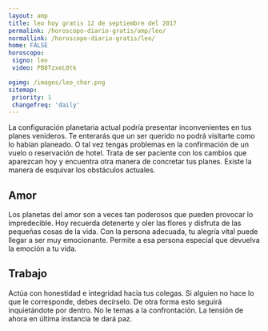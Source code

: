 ```yaml
---
layout: amp
title: leo hoy gratis 12 de septiembre del 2017 
permalink: /horoscopo-diario-gratis/amp/leo/
normallink: /horoscopo-diario-gratis/leo/
home: FALSE
horoscopo:
 signo: leo
 video: PB8TzxeL0tk

ogimg: /images/leo_char.png
sitemap:
 priority: 1
 changefreq: 'daily'
---
```



La configuración planetaria actual podría presentar inconvenientes en tus planes venideros. Te enterarás que un ser querido no podrá visitarte como lo habían planeado. O tal vez tengas problemas en la confirmación de un vuelo o reservación de hotel. Trata de ser paciente con los cambios que aparezcan hoy y encuentra otra manera de concretar tus planes. Existe la manera de esquivar los obstáculos actuales.

## Amor

Los planetas del amor son a veces tan poderosos que pueden provocar lo impredecible. Hoy recuerda detenerte y oler las flores y disfruta de las pequeñas cosas de la vida. Con la persona adecuada, tu alegría vital puede llegar a ser muy emocionante. Permite a esa persona especial que devuelva la emoción a tu vida.

## Trabajo

Actúa con honestidad e integridad hacia tus colegas. Si alguien no hace lo que le corresponde, debes decírselo. De otra forma esto seguirá inquietándote por dentro. No le temas a la confrontación. La tensión de ahora en última instancia te dará paz.